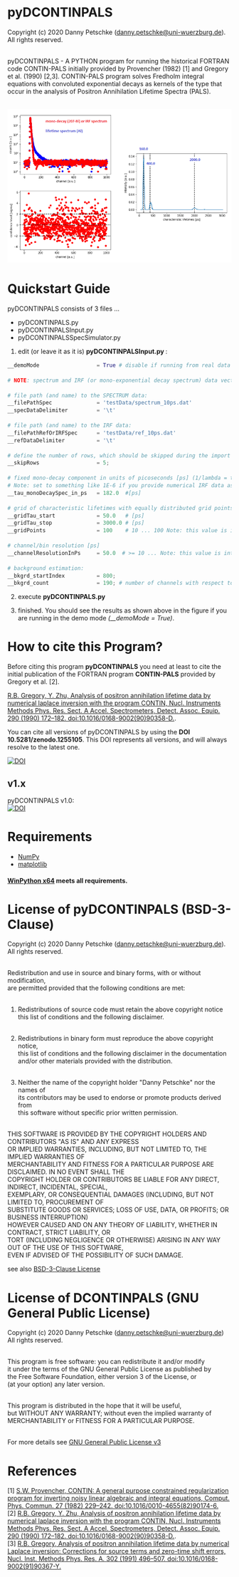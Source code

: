 # pyDCONTINPALS
Copyright (c) 2020 Danny Petschke (danny.petschke@uni-wuerzburg.de). All rights reserved.<br><br>

pyDCONTINPALS - A PYTHON program for running the historical FORTRAN code CONTIN-PALS initially provided by Provencher (1982) [1] and Gregory et al. (1990) [2,3]. CONTIN-PALS program solves Fredholm integral equations with convoluted exponential decays as kernels of the type that occur in the analysis of Positron Annihilation Lifetime Spectra (PALS).<br><br>

![demo](/demo.png)

# Quickstart Guide

pyDCONTINPALS consists of 3 files ...

- pyDCONTINPALS.py
- pyDCONTINPALSInput.py
- pyDCONTINPALSSpecSimulator.py

1. edit (or leave it as it is) <b>pyDCONTINPALSInput.py </b>:

```python
__demoMode                  = True # disable if running from real data

# NOTE: spectrum and IRF (or mono-exponential decay spectrum) data vectors require equal length!

# file path (and name) to the SPECTRUM data:
__filePathSpec              = 'testData/spectrum_10ps.dat'
__specDataDelimiter         = '\t'

# file path (and name) to the IRF data:
__filePathRefOrIRFSpec      = 'testData/ref_10ps.dat'
__refDataDelimiter          = '\t'

# define the number of rows, which should be skipped during the import (e.g. for ignoring the header entries):
__skipRows                  = 5;

# fixed mono-decay component in units of picoseconds [ps] (1/lambda = tau):
# Note: set to something like 1E-6 if you provide numerical IRF data as input
__tau_monoDecaySpec_in_ps   = 182.0  #[ps]

# grid of characteristic lifetimes with equally distributed grid points defining the resulting intensity spectrum
__gridTau_start             = 50.0   # [ps]
__gridTau_stop              = 3000.0 # [ps]
__gridPoints                = 100    # 10 ... 100 Note: this value is internally limited to 100 by CONTIN

# channel/bin resolution [ps]
__channelResolutionInPs     = 50.0  # >= 10 ... Note: this value is internally limited by CONTIN

# background estimation:
__bkgrd_startIndex          = 800;
__bkgrd_count               = 190; # number of channels with respect to the 'startIndex'
```
2. execute <b>pyDCONTINPALS.py</b><br>

3. finished. You should see the results as shown above in the figure if you are running in the demo mode <i>(__demoMode = True)</i>.

# How to cite this Program?

Before citing this program <b>pyDCONTINPALS</b> you need at least to cite the initial publication of the FORTRAN program <b>CONTIN-PALS</b> provided by Gregory et al. [2].

[R.B. Gregory, Y. Zhu, Analysis of positron annihilation lifetime data by numerical laplace inversion with the program CONTIN, Nucl. Instruments Methods Phys. Res. Sect. A Accel. Spectrometers, Detect. Assoc. Equip. 290 (1990) 172–182. doi:10.1016/0168-9002(90)90358-D.](https://doi.org/10.1016/0168-9002(90)90358-D).

You can cite all versions of pyDCONTINPALS by using the <b>DOI 10.5281/zenodo.1255105</b>. This DOI represents all versions, and will always resolve to the latest one.<br>

[![DOI](https://zenodo.org/badge/DOI/10.5281/zenodo.1255105.svg)](https://doi.org/10.5281/zenodo.1255105)

## v1.x
pyDCONTINPALS v1.0:<br>[![DOI](https://zenodo.org/badge/DOI/10.5281/zenodo.1255106.svg)](https://doi.org/10.5281/zenodo.1255106)<br>

# Requirements
- [NumPy](http://www.numpy.org/) 
- [matplotlib](https://matplotlib.org/)<br>

#### [WinPython x64](https://sourceforge.net/projects/winpython/) meets all requirements. 

# License of pyDCONTINPALS (BSD-3-Clause)

Copyright (c) 2020 Danny Petschke (danny.petschke@uni-wuerzburg.de). All rights reserved.<br><br>

Redistribution and use in source and binary forms, with or without modification,<br> 
are permitted provided that the following conditions are met:<br><br>

 1. Redistributions of source code must retain the above copyright notice<br>
    this list of conditions and the following disclaimer.<br><br>

 2. Redistributions in binary form must reproduce the above copyright notice,<br> 
    this list of conditions and the following disclaimer in the documentation<br> 
    and/or other materials provided with the distribution.<br><br>

 3. Neither the name of the copyright holder "Danny Petschke" nor the names of<br> 
    its contributors may be used to endorse or promote products derived from <br>
    this software without specific prior written permission.<br><br>


 THIS SOFTWARE IS PROVIDED BY THE COPYRIGHT HOLDERS AND CONTRIBUTORS "AS IS" AND ANY EXPRESS<br> 
 OR IMPLIED WARRANTIES, INCLUDING, BUT NOT LIMITED TO, THE IMPLIED WARRANTIES OF<br> 
 MERCHANTABILITY AND FITNESS FOR A PARTICULAR PURPOSE ARE DISCLAIMED. IN NO EVENT SHALL THE<br> 
 COPYRIGHT HOLDER OR CONTRIBUTORS BE LIABLE FOR ANY DIRECT, INDIRECT, INCIDENTAL, SPECIAL,<br> 
 EXEMPLARY, OR CONSEQUENTIAL DAMAGES (INCLUDING, BUT NOT LIMITED TO, PROCUREMENT OF<br> 
 SUBSTITUTE GOODS OR SERVICES; LOSS OF USE, DATA, OR PROFITS; OR BUSINESS INTERRUPTION)<br> 
 HOWEVER CAUSED AND ON ANY THEORY OF LIABILITY, WHETHER IN CONTRACT, STRICT LIABILITY, OR<br> 
 TORT (INCLUDING NEGLIGENCE OR OTHERWISE) ARISING IN ANY WAY OUT OF THE USE OF THIS SOFTWARE,<br> 
 EVEN IF ADVISED OF THE POSSIBILITY OF SUCH DAMAGE.<br>
 
 see also [BSD-3-Clause License](https://opensource.org/licenses/BSD-3-Clause)
 
 # License of DCONTINPALS (GNU General Public License) 
 Copyright (c) 2020 Danny Petschke (danny.petschke@uni-wuerzburg.de) All rights reserved.<br><br>

<p align="justify">This program is free software: you can redistribute it and/or modify<br>
it under the terms of the GNU General Public License as published by<br>
the Free Software Foundation, either version 3 of the License, or<br>
(at your option) any later version.<br><br>

This program is distributed in the hope that it will be useful,<br>
but WITHOUT ANY WARRANTY; without even the implied warranty of<br>
MERCHANTABILITY or FITNESS FOR A PARTICULAR PURPOSE.<br><br></p>

For more details see [GNU General Public License v3](https://www.gnu.org/licenses/gpl-3.0)

# References 
[1] [S.W. Provencher, CONTIN: A general purpose constrained regularization program for inverting noisy linear algebraic and integral equations, Comput. Phys. Commun. 27 (1982) 229–242. doi:10.1016/0010-4655(82)90174-6.](https://doi.org/10.1016/0010-4655(82)90174-6)<br>
[2] [R.B. Gregory, Y. Zhu, Analysis of positron annihilation lifetime data by numerical laplace inversion with the program CONTIN, Nucl. Instruments Methods Phys. Res. Sect. A Accel. Spectrometers, Detect. Assoc. Equip. 290 (1990) 172–182. doi:10.1016/0168-9002(90)90358-D.](https://doi.org/10.1016/0168-9002(90)90358-D).<br>
[3] [R.B. Gregory, Analysis of positron annihilation lifetime data by numerical Laplace inversion: Corrections for source terms and zero-time shift errors, Nucl. Inst. Methods Phys. Res. A. 302 (1991) 496–507. doi:10.1016/0168-9002(91)90367-Y.](https://doi.org/10.1016/0168-9002(91)90367-Y)

